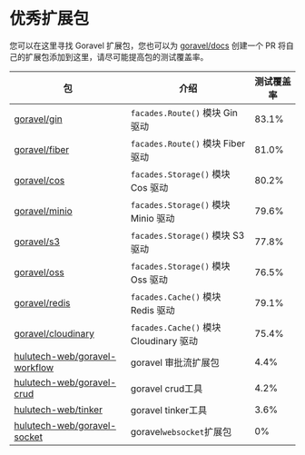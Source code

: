 # 优秀扩展包

您可以在这里寻找 Goravel 扩展包，您也可以为 [goravel/docs](https://github.com/goravel/docs) 创建一个 PR 将自己的扩展包添加到这里，请尽可能提高包的测试覆盖率。

| 包                                                                                 | 介绍                                 | 测试覆盖率 |
|-----------------------------------------------------------------------------------|------------------------------------|-------|
| [goravel/gin](https://github.com/goravel/gin)                                     | `facades.Route()` 模块 Gin 驱动        | 83.1% |
| [goravel/fiber](https://github.com/goravel/fiber)                                 | `facades.Route()` 模块 Fiber 驱动      | 81.0% |
| [goravel/cos](https://github.com/goravel/cos)                                     | `facades.Storage()` 模块 Cos 驱动      | 80.2% |
| [goravel/minio](https://github.com/goravel/minio)                                 | `facades.Storage()` 模块 Minio 驱动    | 79.6% |
| [goravel/s3](https://github.com/goravel/s3)                                       | `facades.Storage()` 模块 S3 驱动       | 77.8% |
| [goravel/oss](https://github.com/goravel/oss)                                     | `facades.Storage()` 模块 Oss 驱动      | 76.5% |
| [goravel/redis](https://github.com/goravel/redis)                                 | `facades.Cache()` 模块 Redis 驱动      | 79.1% |
| [goravel/cloudinary](https://github.com/goravel/cloudinary)                       | `facades.Cache()` 模块 Cloudinary 驱动 | 75.4% |
| [hulutech-web/goravel-workflow](https://github.com/hulutech-web/goravel-workflow) | goravel 审批流扩展包                     | 4.4%  |
| [hulutech-web/goravel-crud](https://github.com/hulutech-web/goravel-crud)         | goravel crud工具                     | 4.2%  |
| [hulutech-web/tinker](https://github.com/hulutech-web/tinker)                     | goravel tinker工具                   | 3.6%  |
| [hulutech-web/goravel-socket](https://github.com/hulutech-web/goravel-socket)     | goravel`websocket`扩展包              | 0%    |
